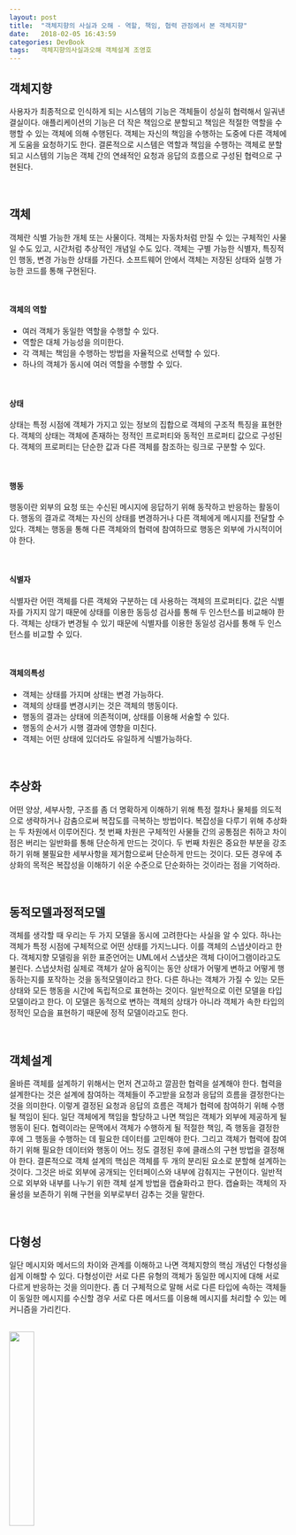 ```yaml
---
layout: post
title:  "객체지향의 사실과 오해 - 역할, 책임, 협력 관점에서 본 객체지향"
date:   2018-02-05 16:43:59
categories: DevBook
tags:	객체지향의사실과오해 객체설계 조영호 
---
```



## 객체지향
사용자가 최종적으로 인식하게 되는 시스템의 기능은 객체들이 성실히 협력해서 일궈낸 결실이다. 애플리케이션의 기능은 더 작은 책임으로 분할되고 책임은 적절한 역할을 수행할 수 있는 객체에 의해 수행된다. 객체는 자신의 책임을 수행하는 도중에 다른 객체에게 도움을 요청하기도 한다. 결론적으로 시스템은 역할과 책임을 수행하는 객체로 분할되고 시스템의 기능은 객체 간의 연쇄적인 요청과 응답의 흐름으로 구성된 협력으로 구현된다.

<br/> 


## 객체
객체란 식별 가능한 개체 또는 사물이다. 객체는 자동차처럼 만질 수 있는 구체적인 사물일 수도 있고, 시간처럼 추상적인 개념일 수도 있다. 객체는 구별 가능한 식별자, 특징적인 행동, 변경 가능한 상태를 가진다. 소프트웨어 안에서 객체는 저장된 상태와 실행 가능한 코드를 통해 구현된다. 

<br/> 

#### 객체의 역할
- 여러 객체가 동일한 역할을 수행할 수 있다. 
- 역할은 대체 가능성을 의미한다. 
- 각 객체는 책임을 수행하는 방법을 자율적으로 선택할 수 있다. 
- 하나의 객체가 동시에 여러 역할을 수행할 수 있다. 

<br/> 

#### 상태
상태는 특정 시점에 객체가 가지고 있는 정보의 집합으로 객체의 구조적 특징을 표현한다. 객체의 상태는 객체에 존재하는 정적인 프로퍼티와 동적인 프로퍼티 값으로 구성된다. 객체의 프로퍼티는 단순한 값과 다른 객체를 참조하는 링크로 구분할 수 있다. 

<br/> 

#### 행동
행동이란 외부의 요청 또는 수신된 메시지에 응답하기 위해 동작하고 반응하는 활동이다. 행동의 결과로 객체는 자신의 상태를 변경하거나 다른 객체에게 메시지를 전달할 수 있다. 객체는 행동을 통해 다른 객체와의 협력에 참여하므로 행동은 외부에 가시적이어야 한다. 

<br/> 

#### 식별자
식별자란 어떤 객체를 다른 객체와 구분하는 데 사용하는 객체의 프로퍼티다. 값은 식별자를 가지지 않기 때문에 상태를 이용한 동등성 검사를 통해 두 인스턴스를 비교해야 한다. 객체는 상태가 변경될 수 있기 때문에 식별자를 이용한 동일성 검사를 통해 두 인스턴스를 비교할 수 있다. 

<br/> 

#### 객체의특성
- 객체는 상태를 가지며 상태는 변경 가능하다. 
- 객체의 상태를 변경시키는 것은 객체의 행동이다. 
- 행동의 결과는 상태에 의존적이며, 상태를 이용해 서술할 수 있다. 
- 행동의 순서가 시행 결과에 영향을 미친다. 
- 객체는 어떤 상태에 있더라도 유일하게 식별가능하다. 

<br/> 

## 추상화 
어떤 양상, 세부사항, 구조를 좀 더 명확하게 이해하기 위해 특정 절차나 물체를 의도적으로 생략하거나 감춤으로써 복잡도를 극복하는 방법이다. 복잡성을 다루기 위해 추상화는 두 차원에서 이루어진다. 첫 번째 차원은 구체적인 사물들 간의 공통점은 취하고 차이점은 버리는 일반화를 통해 단순하게 만드는 것이다. 두 번째 차원은 중요한 부분을 강조하기 위해 불필요한 세부사항을 제거함으로써 단순하게 만드는 것이다. 모든 경우에 추상화의 목적은 복잡성을 이해하기 쉬운 수준으로 단순화하는 것이라는 점을 기억하라. 

<br/> 

## 동적모델과정적모델
객체를 생각할 때 우리는 두 가지 모델을 동시에 고려한다는 사실을 알 수 있다. 하나는 객체가 특정 시점에 구체적으로 어떤 상태를 가지느냐다. 이를 객체의 스냅샷이라고 한다. 객체지향 모델링을 위한 표준언어는 UML에서 스냅샷은 객체 다이어그램이라고도 불린다. 스냅샷처럼 실제로 객체가 살아 움직이는 동안 상태가 어떻게 변하고 어떻게 행동하는지를 포작하는 것을 동적모델이라고 한다. 다른 하나는 객체가 가질 수 있는 모든 상태와 모든 행동을 시간에 독립적으로 표현하는 것이다. 일반적으로 이런 모델을 타입 모델이라고 한다. 이 모델은 동적으로 변하는 객체의 상태가 아니라 객체가 속한 타입의 정적인 모습을 표현하기 때문에 정적 모델이라고도 한다. 

<br/> 

## 객체설계
올바른 객체를 설계하기 위해서는 먼저 견고하고 깔끔한 협력을 설계해야 한다. 협력을 설계한다는 것은 설계에 참여하는 객체들이 주고받을 요청과 응답의 흐름을 결정한다는 것을 의미한다. 이렇게 결정된 요청과 응답의 흐름은 객체가 협력에 참여하기 위해 수행될 책임이 된다.  일단 객체에게 책임을 할당하고 나면 책임은 객체가 외부에 제공하게 될 행동이 된다. 협력이라는 문맥에서 객체가 수행하게 될 적절한 책임, 즉 행동을 결정한 후에 그 행동을 수행하는 데 필요한 데이터를 고민해야 한다. 그리고 객체가 협력에 참여하기 위해 필요한 데이터와 행동이 어느 정도 결정된 후에 클래스의 구현 방법을 결정해야 한다. 결론적으로 객체 설계의 핵심은 객체를 두 개의 분리된 요소로 분할해 설계하는 것이다. 그것은 바로 외부에 공개되는 인터페이스와 내부에 감춰지는 구현이다. 일반적으로 외부와 내부를 나누기 위한 객체 설계 방법을 캡슐화라고 한다. 캡슐화는 객체의 자율성을 보존하기 위해 구현을 외부로부터 감추는 것을 말한다. 

<br/> 

## 다형성
일단 메시지와 메서드의 차이와 관계를 이해하고 나면 객체지향의 핵심 개념인 다형성을 쉽게 이해할 수 있다. 다형성이란 서로 다른 유형의 객체가 동일한 메시지에 대해 서로 다르게 반응하는 것을 의미한다. 좀 더 구체적으로 말해 서로 다른 타입에 속하는 객체들이 동일한 메시지를 수신할 경우 서로 다른 메서드를 이용해 메시지를 처리할 수 있는 메커니즘을 가리킨다. 

<br/> 

<a href="http://www.aladin.co.kr/shop/wproduct.aspx?ItemId=60550259&start=slayer">
  <img class="book" style="width: 30%; height: 30%" src="http://image.aladin.co.kr/product/6055/2/cover/8998139766_1.jpg"/>
</a>

